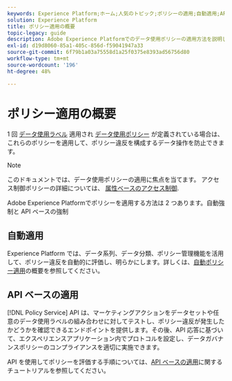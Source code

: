```yaml
---
keywords: Experience Platform;ホーム;人気のトピック;ポリシーの適用;自動適用;API ベースの適用;データガバナンス
solution: Experience Platform
title: ポリシー適用の概要
topic-legacy: guide
description: Adobe Experience Platformでのデータ使用ポリシーの適用方法を説明します。
exl-id: d19d8060-85a1-405c-856d-f59041947a33
source-git-commit: 6f79b1a03a75558d1a25f0375e8393ad56756d80
workflow-type: tm+mt
source-wordcount: '196'
ht-degree: 48%

---
```


# ポリシー適用の概要

1 回 [データ使用ラベル](../labels/overview.md) 適用され [データ使用ポリシー](../policies/overview.md) が定義されている場合は、これらのポリシーを適用して、ポリシー違反を構成するデータ操作を防止できます。

>[!NOTE]
>
>このドキュメントでは、データ使用ポリシーの適用に焦点を当てます。 アクセス制御ポリシーの詳細については、 [属性ベースのアクセス制御](../../access-control/abac/overview.md).

Adobe Experience Platformでポリシーを適用する方法は 2 つあります。自動強制と API ベースの強制

## 自動適用

Experience Platform では、データ系列、データ分類、ポリシー管理機能を活用して、ポリシー違反を自動的に評価し、明らかにします。詳しくは、[自動ポリシー適用](./auto-enforcement.md)の概要を参照してください。

## API ベースの適用

[!DNL Policy Service] API は、マーケティングアクションをデータセットや任意のデータ使用ラベルの組み合わせに対してテストし、ポリシー違反が発生したかどうかを確認できるエンドポイントを提供します。その後、API 応答に基づいて、エクスペリエンスアプリケーション内でプロトコルを設定し、データガバナンスポリシーのコンプライアンスを適切に実施できます。

API を使用してポリシーを評価する手順については、[API ベースの適用](./api-enforcement.md)に関するチュートリアルを参照してください。

